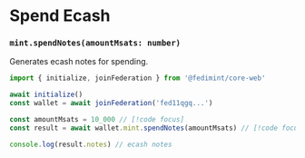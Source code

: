 # Spend Ecash

### `mint.spendNotes(amountMsats: number)`

Generates ecash notes for spending.

```ts twoslash
import { initialize, joinFederation } from '@fedimint/core-web'

await initialize()
const wallet = await joinFederation('fed11qgq...')

const amountMsats = 10_000 // [!code focus]
const result = await wallet.mint.spendNotes(amountMsats) // [!code focus]

console.log(result.notes) // ecash notes
```
